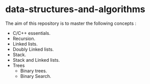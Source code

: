# data-structures-and-algorithms
The aim of this repository is to master the following concepts :
  - C/C++ essentials.
  - Recursion.
  - Linked lists.
  - Doubly Linked lists.
  - Stack.
  - Stack and Linked lists.
  - Trees
    - Binary trees.
    - Binary Search.
